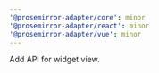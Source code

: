 ```yaml
---
'@prosemirror-adapter/core': minor
'@prosemirror-adapter/react': minor
'@prosemirror-adapter/vue': minor
---
```


Add API for widget view.
